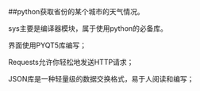 ##python获取省份的某个城市的天气情况。

sys主要是编译器模块，属于使用python的必备库。

界面使用PYQT5库编写；

Requests允许你轻松地发送HTTP请求；

JSON库是一种轻量级的数据交换格式，易于人阅读和编写；
